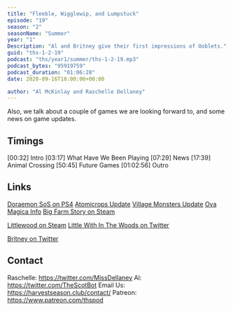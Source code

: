 ```yaml
---
title: "Fleeble, Wigglewip, and Lumpstuck"
episode: "19"
season: "2"
seasonName: "Summer"
year: "1"
Description: "Al and Britney give their first impressions of Ooblets."
guid: "ths-1-2-19"
podcast: "ths/year1/summer/ths-1-2-19.mp3"
podcast_bytes: "95919759"
podcast_duration: "01:06:28"
date: 2020-09-16T18:00:00+00:00

author: "Al McKinlay and Raschelle Dellaney"
---
```


Also, we talk about a couple of games we are looking forward to, and some news on game updates.

## Timings

[00:32] Intro
[03:17] What Have We Been Playing
[07:29] News
[17:39] Animal Crossing
[50:45] Future Games
[01:02:56] Outro

## Links

[Doraemon SoS on PS4](https://store.playstation.com/en-gb/product/EP0700-CUSA18501_00-DORABOKUEU000000)
[Atomicrops Update](https://twitter.com/Atomicrops/status/1304123279725088768)
[Village Monsters Update](https://twitter.com/VillageMonsters/status/1304171575952830466?s=09)
[Ova Magica Info](https://twitter.com/TopHatStudiosEN/status/1303786550636032001)
[Big Farm Story on Steam](https://store.steampowered.com/app/1329510/Big_Farm_Story/)

[Littlewood on Steam](https://store.steampowered.com/app/894940/Littlewood/)
[Little With In The Woods on Twitter](https://twitter.com/sunnysideup_dev)


[Britney on Twitter](https://twitter.com/BEVGranger711)

## Contact

Raschelle: https://twitter.com/MissDellaney
Al: https://twitter.com/TheScotBot
Email Us: https://harvestseason.club/contact/
Patreon: https://www.patreon.com/thspod
